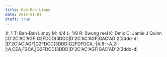 ```yaml
---
title: Bah-Bah Limpy
date: 2015-01-01
draft: true
---
```


X: 1
T: Bah-Bah Limpy
M: 4/4
L: 1/8
R: Swung reel
K: Dmix
C: Jamie J Quinn
|:D'2C'AC'AGF|G2FDCD(3DDD|D'2C'AC'AGF|GAC'AD'2(3ddd-d|
|D'2C'AC'AGF|G2FDCD(3DDD|G2FDFDCA,-|A,8-~A,2:|
|:A,CEA,F2CA,|G2FDCD(3DDD|D'2C'AC'AGF|GAC'AD'2(3ddd-d|
